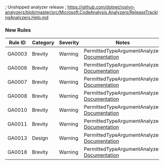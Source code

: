 ﻿; Unshipped analyzer release
; https://github.com/dotnet/roslyn-analyzers/blob/master/src/Microsoft.CodeAnalysis.Analyzers/ReleaseTrackingAnalyzers.Help.md

### New Rules

Rule ID | Category | Severity | Notes
--------|----------|----------|-------
GA0003 | Brevity | Warning | PermittedTypeArgumentAnalyzer, [Documentation](../../docs/rules/GA0003.md)
GA0006 | Brevity | Warning | PermittedTypeArgumentAnalyzer, [Documentation](../../docs/rules/GA0006.md)
GA0007 | Brevity | Warning | PermittedTypeArgumentAnalyzer, [Documentation](../../docs/rules/GA0007.md)
GA0008 | Brevity | Warning | PermittedTypeArgumentAnalyzer, [Documentation](../../docs/rules/GA0008.md)
GA0010 | Brevity | Warning | PermittedTypeArgumentAnalyzer, [Documentation](../../docs/rules/GA0010.md)
GA0011 | Brevity | Warning | PermittedTypeArgumentAnalyzer, [Documentation](../../docs/rules/GA0011.md)
GA0013 | Design | Warning | PermittedTypeArgumentAnalyzer, [Documentation](../../docs/rules/GA0013.md)
GA0018 | Brevity | Warning | PermittedTypeArgumentAnalyzer, [Documentation](../../docs/rules/GA0018.md)
